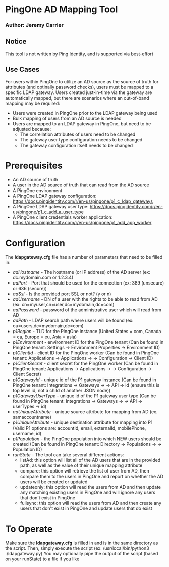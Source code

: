 # PingOne AD Mapping Tool
### Author: Jeremy Carrier

## Notice
This tool is not written by Ping Identity, and is supported via best-effort

## Use Cases
For users within PingOne to utilize an AD source as the source of truth for attributes (and optinally password checks),
users must be mapped to a specific LDAP gateway.  Users created just-in-time via the gateway are automatically mapped, but
there are scenarios where an out-of-band mapping may be required:
- Users were created in PingOne prior to the LDAP gateway being used
- Bulk mapping of users from an AD source is needed
- Users are mapped to an LDAP gateway in PingOne, but need to be adjusted because:
    * The correllation attributes of users need to be changed
    * The gateway user type configuration needs to be changed
    * The gateway configuration itself needs to be changed

# Prerequisites
- An AD source of truth
- A user in the AD source of truth that can read from the AD source
- A PingOne environment
- A PingOne LDAP gateway configuration: https://docs.pingidentity.com/r/en-us/pingone/p1_c_ldap_gateways
- A PingOne LDAP gateway user type: https://docs.pingidentity.com/r/en-us/pingone/p1_c_add_a_user_type
- A PingOne client credentials worker application: https://docs.pingidentity.com/r/en-us/pingone/p1_add_app_worker

# Configuration
The **ldapgateway.cfg** file has a number of parameters that need to be filled in:
- *adHostname* - The hostname (or IP address) of the AD server (ex: dc.mydomain.com or 1.2.3.4)
- *adPort* - Port that should be used for the connection (ex: 389 (unsecure) or 636 (secure))
- *adSsl* - Is the provided port SSL or not? (y or n)
- *adUsername* - DN of a user with the rights to be able to read from AD (ex: cn=myuser,cn=user,dc=mydomain,dc=com)
- *adPassword* - password of the administrative user which will read from AD
- *adPath* - LDAP search path where users will be found (ex: ou=users,dc=mydomain,dc=com)
- *p1Region* - TLD for the PingOne instance (United States = com, Canada = ca, Europe = eu, Asia = asia)
- *p1Environment* - environment ID for the PingOne tenant (Can be found in PingOne tenant: Settings -> Environment Properties -> Environment ID)
- *p1ClientId* - client ID for the PingOne worker (Can be found in PingOne tenant: Applications -> Applications -> <Your worker app> -> Configuration -> Client ID)
- *p1ClientSecret* - client secret for the PingOne worker (Can be found in PingOne tenant: Applications -> Applications -> <Your worker app> -> Configuration -> Client Secret)
- *p1GatewayId* - unique id of the P1 gateway instance (Can be found in PingOne tenant: Integrations -> Gateways -> <Your gateway> -> API -> id (ensure this is top level id, not a child of another JSON node))
- *p1GatewayUserType* - unique id of the P1 gateway user type (Can be found in PingOne tenant: Integrations -> Gateways -> <Your gateway> -> API -> userTypes -> id)
- *adUniqueAttribute* - unique source attribute for mapping from AD (ex. samaccountname)
- *p1UniqueAttribute* - unique destination attribute for mapping into P1 (Valid P1 options are: accountId, email, externalId, mobilePhone, username, id)
- *p1Population* - the PingOne population into which NEW users should be created (Can be found in PingOne tenant: Directory -> Populations -> <Your population> -> Population ID)
- *runState* - The tool can take several different actions:
   - listAd: this option will list all of the AD users that are in the provided path, as well as the value of their unique mapping attribute
   - compare: this option will retrieve the list of user from AD, then compare them to the users in PingOne and report on whether the AD users will be created or updated
   - updateonly: this option will read the users from AD and then update any matching existing users in PingOne and will ignore any users that don't exist in PingOne
   - fullsync: this option will read the users from AD and then create any users that don't exist in PingOne and update users that do exist

# To Operate
Make sure the **ldapgateway.cfg** is filled in and is in the same directory as the script.  Then, simply execute the script (ex: /usr/local/bin/python3 ./ldapgateway.py)
You may optionally pipe the output of the script (based on your runState) to a file if you like
